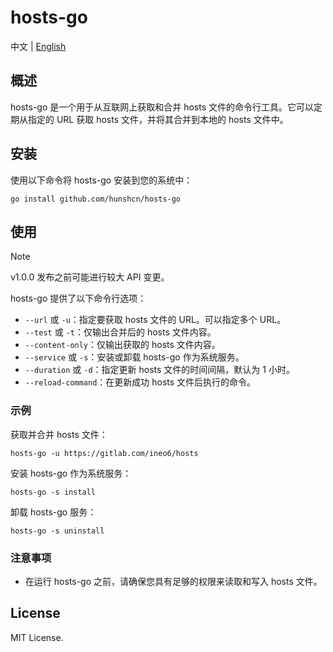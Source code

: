 # hosts-go

中文 | [English](README.EN.md)

## 概述

hosts-go 是一个用于从互联网上获取和合并 hosts 文件的命令行工具。它可以定期从指定的 URL 获取 hosts 文件，并将其合并到本地的 hosts 文件中。

## 安装

使用以下命令将 hosts-go 安装到您的系统中：

```
go install github.com/hunshcn/hosts-go
```

## 使用
> [!NOTE]
> v1.0.0 发布之前可能进行较大 API 变更。 

hosts-go 提供了以下命令行选项：

- `--url` 或 `-u`：指定要获取 hosts 文件的 URL。可以指定多个 URL。
- `--test` 或 `-t`：仅输出合并后的 hosts 文件内容。
- `--content-only`：仅输出获取的 hosts 文件内容。
- `--service` 或 `-s`：安装或卸载 hosts-go 作为系统服务。
- `--duration` 或 `-d`：指定更新 hosts 文件的时间间隔，默认为 1 小时。
- `--reload-command`：在更新成功 hosts 文件后执行的命令。

### 示例

获取并合并 hosts 文件：

```
hosts-go -u https://gitlab.com/ineo6/hosts
```

安装 hosts-go 作为系统服务：

```
hosts-go -s install
```

卸载 hosts-go 服务：

```
hosts-go -s uninstall
```

### 注意事项

- 在运行 hosts-go 之前，请确保您具有足够的权限来读取和写入 hosts 文件。

## License

MIT License.